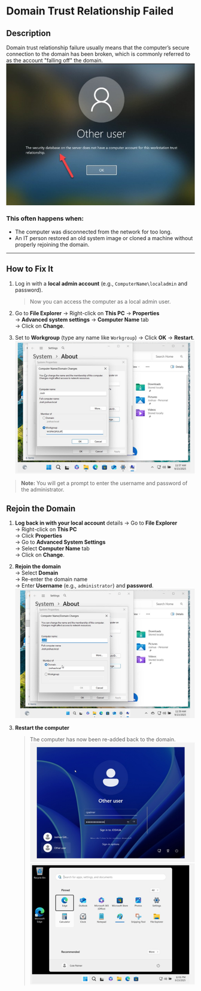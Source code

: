 # Domain Trust Relationship Failed

## Description
Domain trust relationship failure usually means that the computer’s secure connection to the domain has been broken, which is commonly referred to as the account "falling off" the domain.
![Screenshot](images/DTRF1-1.jpg)
### This often happens when:
- The computer was disconnected from the network for too long.
- An IT person restored an old system image or cloned a machine without properly rejoining the domain.
---
## How to Fix It

1. Log in with a **local admin account** (e.g., `ComputerName\localadmin` and password).
   > Now you can access the computer as a local admin user.


1. Go to **File Explorer** → Right-click on **This PC** → **Properties**  
   → **Advanced system settings** → **Computer Name** tab  
   → Click on **Change**.

3. Set to **Workgroup** (type any name like `Workgroup`) → Click **OK** → **Restart**.
![Screenshot](images/DTRF1.jpg)
> **Note:** You will get a prompt to enter the username and password of the administrator.

## Rejoin the Domain

1. **Log back in with your local account** details
   → Go to **File Explorer**  
   → Right-click on **This PC**  
   → Click **Properties**  
   → Go to **Advanced System Settings**  
   → Select **Computer Name** tab  
   → Click on **Change**.

2. **Rejoin the domain**  
   → Select **Domain**  
   → Re-enter the domain name  
   → Enter **Username** (e.g., `administrator`) and **password**.
![Screenshot](images/DTRF2.jpg)
3. **Restart the computer**  
   > The computer has now been re-added back to the domain.
![Screenshot](images/DTRF3.jpg)
![Screenshot](images/DTRF4.jpg)
